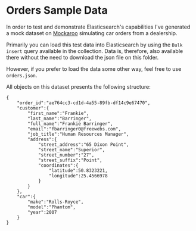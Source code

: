 # Orders Sample Data

In order to test and demonstrate Elasticsearch's capabilities I've generated a mock dataset on [Mockaroo](https://mockaroo.com) simulating car orders from a dealership.

Primarily you can load this test data into Elasticsearch by using the `Bulk insert` query available in the collection. Data is, therefore, also available there without the need to download the json file on this folder.

However, if you prefer to load the data some other way, feel free to use `orders.json`.

All objects on this dataset presents the following structure:

    {
    	"order_id":"ae764cc3-cd1d-4a55-89fb-df14c9e67470",
    	"customer":{
    		"first_name":"Frankie",
    		"last_name":"Barringer",
    		"full_name":"Frankie Barringer",
    		"email":"fbarringer0@freewebs.com",
    		"job_title":"Human Resources Manager",
    		"address":{
    			"street_address":"65 Dixon Point",
    			"street_name":"Superior",
    			"street_number":"27",
    			"street_suffix":"Point",
    			"coordinates":{
    				"latitude":50.8323221,
    				"longitude":25.4566978
    			}
    		}
    	},
    	"car":{
    		"make":"Rolls-Royce",
    		"model":"Phantom",
    		"year":2007
    	}
    }

